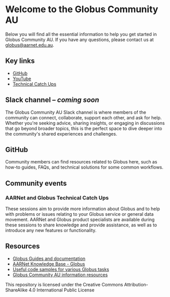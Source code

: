 # Welcome to the Globus Community AU
Below you will find all the essential information to help you get started in Globus Community AU. If you have any questions, please contact us at globus@aarnet.edu.au.  

## Key links 

* [GitHub](https://github.com/AARNet/Globus-Community)
* [YouTube](https://youtube.com/playlist?list=PLabaNLSF0jBArjG5wOPKpo6jBWuyYOlOS&si=i5RJf7h_lXnzoLCG) 
* [Technical Catch Ups](https://www.aarnet.edu.au/aarnet-globus-technical-catch-ups)

## Slack channel – *coming soon*

The Globus Community AU Slack channel is where members of the community can connect, collaborate, support each other, and ask for help. Whether you're seeking advice, sharing insights, or engaging in discussions that go beyond broader topics, this is the perfect space to dive deeper into the community's shared experiences and challenges.  

## GitHub 

Community members can find resources related to Globus here, such as how-to guides, FAQs, and technical solutions for some common workflows. 

## Community events 

### AARNet and Globus Technical Catch Ups 

These sessions aim to provide more information about Globus and to help with problems or issues relating to your Globus service or general data movement. AARNet and Globus product specialists are available during these sessions to share knowledge and provide assistance, as well as to introduce any new features or functionality. 

## Resources 

* [Globus Guides and documentation](https://docs.globus.org/guides/) 
* [AARNet Knowledge Base - Globus](https://support.aarnet.edu.au/hc/en-us/categories/5318479482767-Globus)
* [Useful code samples for various Globus tasks](./code/README.md)
* [Globus Community AU information resources](./globus-community-au/README.md)

This repository is licensed under the Creative Commons Attribution-ShareAlike 4.0 International Public License
